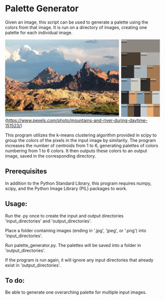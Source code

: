# Palette Generator

Given an image, this script can be used to generate a palette using the colors from that image. It is run on a directory of images, creating one palette for each individual image.

![Example](https://raw.githubusercontent.com/sw385/Palette-Generator/master/example.png)
(https://www.pexels.com/photo/mountains-and-river-during-daytime-151523/)

This program utilizes the k-means clustering algorithm provided in scipy to group the colors of the pixels in the input image by similarity. The program increases the number of centroids from 1 to 6, generating palettes of colors numbering from 1 to 6 colors. It then outputs these colors to an output image, saved in the corresponding directory.

## Prerequisites

In addition to the Python Standard Library, this program requires numpy, scipy, and the Python Image Library (PIL) packages to work.

## Usage:

Run the .py once to create the input and output directories 'input_directories' and 'output_directories'.

Place a folder containing images (ending in '.jpg', 'jpeg', or '.png') into 'input_directories'.

Run palette_generator.py. The palettes will be saved into a folder in 'output_directories'.

If the program is run again, it will ignore any input directories that already exist in 'output_directories'.

## To do:

Be able to generate one overarching palette for multiple input images.
